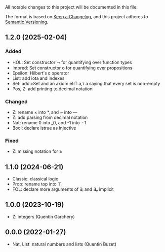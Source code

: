 All notable changes to this project will be documented in this file.

The format is based on [Keep a Changelog](https://keepachangelog.com/),
and this project adheres to [Semantic Versioning](https://semver.org/).

## 1.2.0 (2025-02-04)

### Added

- HOL: Set constructor ⤳ for quantifying over function types
- Impred: Set constructor o for quantifying over propositions
- Epsilon: Hilbert's ε operator
- List: add iota and indexes
- Set: add ι:Set and an axiom el:Π a,τ a saying that every set is non-empty 
- Pos, Z: add printing to decimal notation

### Changed

- Z: rename × into *, and ~ into —
- Z: add parsing from decimal notation
- Nat: rename 0 into _0, and -1 into ∸1
- Bool: declare istrue as injective

### Fixed

- Z: missing notation for ≥

## 1.1.0 (2024-06-21)

- Classic: classical logic
- Prop: rename top into ⊤ᵢ
- FOL: declare more arguments of ∃ᵢ and ∃ₑ implicit

## 1.0.0 (2023-10-19)

- Z: integers (Quentin Garchery)

## 0.0.0 (2022-01-27)

- Nat, List: natural numbers and lists (Quentin Buzet)
